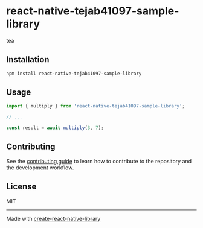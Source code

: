 # react-native-tejab41097-sample-library

tea

## Installation

```sh
npm install react-native-tejab41097-sample-library
```

## Usage

```js
import { multiply } from 'react-native-tejab41097-sample-library';

// ...

const result = await multiply(3, 7);
```

## Contributing

See the [contributing guide](CONTRIBUTING.md) to learn how to contribute to the repository and the development workflow.

## License

MIT

---

Made with [create-react-native-library](https://github.com/callstack/react-native-builder-bob)
